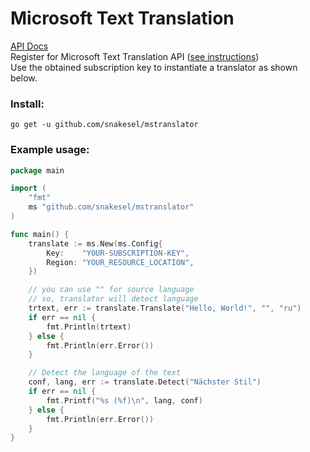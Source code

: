 # Microsoft Text Translation
[API Docs](https://docs.microsoft.com/en-US/azure/cognitive-services/translator/)  
Register for Microsoft Text Translation API ([see instructions](https://docs.microsoft.com/en-us/azure/cognitive-services/translator/translator-how-to-signup))  
Use the obtained subscription key to instantiate a translator as shown below.  

### Install:
```
go get -u github.com/snakesel/mstranslator
```

### Example usage:

```go
package main

import (
    "fmt"
    ms "github.com/snakesel/mstranslator"
)

func main() {
    translate := ms.New(ms.Config{
        Key:    "YOUR-SUBSCRIPTION-KEY",
        Region: "YOUR_RESOURCE_LOCATION",
    })

    // you can use "" for source language
    // so, translator will detect language
    trtext, err := translate.Translate("Hello, World!", "", "ru")
    if err == nil {
        fmt.Println(trtext)
    } else {
        fmt.Println(err.Error())
    }

    // Detect the language of the text
    conf, lang, err := translate.Detect("Nächster Stil")
    if err == nil {
        fmt.Printf("%s (%f)\n", lang, conf)
    } else {
        fmt.Println(err.Error())
    }
}
```
